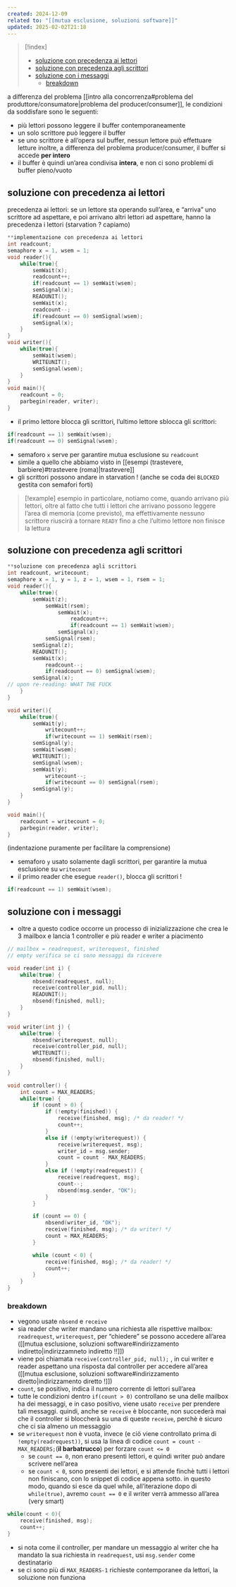 ```yaml
---
created: 2024-12-09
related to: "[[mutua esclusione, soluzioni software]]"
updated: 2025-02-02T21:18
---
```

>[!index]
>
>- [soluzione con precedenza ai lettori](#soluzione%20con%20precedenza%20ai%20lettori)
>- [soluzione con precedenza agli scrittori](#soluzione%20con%20precedenza%20agli%20scrittori)
>- [soluzione con i messaggi](#soluzione%20con%20i%20messaggi)
>	- [breakdown](#breakdown)

a differenza del problema [[intro alla concorrenza#problema del produttore/consumatore|problema del producer/consumer]], le condizioni da soddisfare sono le seguenti:
- più lettori possono leggere il buffer contemporaneamente
- un solo scrittore può leggere il buffer
- se uno scrittore è all’opera sul buffer, nessun lettore può effettuare letture
inoltre, a differenza del problema producer/consumer, il buffer si accede **per intero**
- il buffer è quindi un’area condivisa **intera**, e non ci sono problemi di buffer pieno/vuoto
## soluzione con precedenza ai lettori
precedenza ai lettori: se un lettore sta operando sull’area, e “arriva” uno scrittore ad aspettare, e poi arrivano altri lettori ad aspettare, hanno la precedenza i lettori (starvation ? capiamo)
```c
**implementazione con precedenza ai lettori
int readcount;
semaphore x = 1, wsem = 1;
void reader(){
	while(true){
		semWait(x);
		readcount++;
		if(readcount == 1) semWait(wsem);
		semSignal(x);
		READUNIT();
		semWait(x);
		readcount--;
		if(readcount == 0) semSignal(wsem);
		semSignal(x);
	}
}
void writer(){
	while(true){
		semWait(wsem);
		WRITEUNIT();
		semSignal(wsem);
	}
}
void main(){
	readcount = 0;
	parbegin(reader, writer);
}
```
- il primo lettore blocca gli scrittori, l’ultimo lettore sblocca gli scrittori:
```c
if(readcount == 1) semWait(wsem);
if(readcount == 0) semSignal(wsem);
```
- semaforo `x` serve per garantire mutua esclusione su `readcount`
- simile a quello che abbiamo visto in [[esempi (trastevere, barbiere)#trastevere (roma)|trastevere]] 
- gli scrittori possono andare in starvation ! (anche se coda dei `BLOCKED` gestita con semafori forti)
>[!example] esempio
>in particolare, notiamo come, quando arrivano più lettori, oltre al fatto che tutti i lettori che arrivano possono leggere l’area di memoria (come previsto), ma effettivamente nessuno scrittore riuscirà a tornare `READY` fino a che l’ultimo lettore non finisce la lettura
## soluzione con precedenza agli scrittori
```c
**soluzione con precedenza agli scrittori
int readcount, writecount;
semaphore x = 1, y = 1, z = 1, wsem = 1, rsem = 1;
void reader(){
	while(true){
		semWait(z);
			semWait(rsem);
				semWait(x);
					readcount++;
					if(readcount == 1) semWait(wsem);
				semSignal(x);
			semSignal(rsem);
		semSignal(z);
		READUNIT();
		semWait(x);
			readcount--;
			if(readcount == 0) semSignal(wsem);
		semSignal(x);
// upon re-reading: WHAT THE FUCK
	}
}

void writer(){
	while(true){
		semWait(y);
			writecount++;
			if(writecount == 1) semWait(rsem);
		semSignal(y);
		semWait(wsem);
		WRITEUNIT();
		semSignal(wsem);
		semWait(y);
			writecount--;
			if(writecount == 0) semSignal(rsem);
		semSignal(y);
	}
}

void main(){
	readcount = writecount = 0;
	parbegin(reader, writer);
}
```
(indentazione puramente per facilitare la comprensione)
- semaforo `y` usato solamente dagli scrittori, per garantire la mutua esclusione su `writecount`
- il primo reader che esegue `reader()`, blocca gli scrittori !
```c
if(readcount == 1) semWait(wsem);
```
## soluzione con i messaggi
- oltre a questo codice occorre un processo di inizializzazione che crea le 3 mailbox e lancia 1 controller e più reader e writer a piacimento
```c
// mailbox = readrequest, writerequest, finished
// empty verifica se ci sono messaggi da ricevere

void reader(int i) {
	while(true) {
		nbsend(readrequest, null);
		receive(controller_pid, null);
		READUNIT();
		nbsend(finished, null);
	}
}

void writer(int j) {
	while(true) {
		nbsend(writerequest, null);
		receive(controller_pid, null);
		WRITEUNIT();
		nbsend(finished, null);
	}
}

void controller() {
	int count = MAX_READERS;
	while(true) {
		if (count > 0) {
			if (!empty(finished)) {
				receive(finished, msg); /* da reader! */
				count++;
			}
			else if (!empty(writerequest)) {
				receive(writerequest, msg);
				writer_id = msg.sender;
				count = count - MAX_READERS;
			}
			else if (!empty(readrequest)) {
				receive(readrequest, msg);
				count--;
				nbsend(msg.sender, "OK");
			}
		}

		if (count == 0) {
			nbsend(writer_id, "OK");
			receive(finished, msg); /* da writer! */
			count = MAX_READERS;
		}

		while (count < 0) {
			receive(finished, msg); /* da reader! */
			count++;
		}
	}
}
```
### breakdown 
- vegono usate `nbsend` e `receive`
- sia reader che writer mandano una richiesta alle rispettive mailbox: `readrequest`, `writerequest`, per “chiedere” se possono accedere all’area ([[mutua esclusione, soluzioni software#indirizzamento indiretto|indirizzamneto indiretto !!]])
- viene poi chiamata `receive(controller_pid, null);` , in cui writer e reader aspettano una risposta dal controller per accedere all’area ([[mutua esclusione, soluzioni software#indirizzamento diretto|indirizzamento diretto !]])
- `count`, se positivo, indica il numero corrente di lettori sull’area
- tutte le condizioni dentro `if(count > 0)` controllano se una delle mailbox ha dei messaggi, e in caso positivo, viene usato `receive` per prendere tali messaggi. quindi, anche se `receive` è bloccante, non succederà mai che il controller si bloccherà su una di queste `receive`, perchè è sicuro che ci sia almeno un messaggio
- se `writerequest` non è vuota, invece (e ciò viene controllato prima di `!empty(readrequest))`, si usa la linea di codice `count = count - MAX_READERS;`(**il barbatrucco**) per forzare `count <= 0`
	- se `count == 0`, non erano presenti lettori, e quindi writer può andare scrivere nell’area
	- se `count < 0`, sono presenti dei lettori, e si attende finchè tutti i lettori non finiscano, con lo snippet di codice appena sotto. in questo modo, quando si esce da quel while, all’iterazione dopo di `while(true)`, avremo `count == 0` e il writer verrà ammesso all’area (very smart)
```c
while(count < 0){
	receive(finished, msg);
	count++;
}
```
- si nota come il controller, per mandare un messaggio al writer che ha mandato la sua richiesta in `readrequest`, usi `msg.sender` come destinatario
- se ci sono più di `MAX_READERS-1` richieste contemporanee da lettori, la soluzione non funziona
